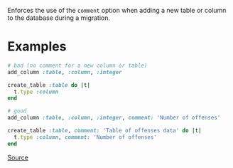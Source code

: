 
Enforces the use of the `comment` option when adding a new table or column
to the database during a migration.

# Examples

```ruby
# bad (no comment for a new column or table)
add_column :table, :column, :integer

create_table :table do |t|
  t.type :column
end

# good
add_column :table, :column, :integer, comment: 'Number of offenses'

create_table :table, comment: 'Table of offenses data' do |t|
  t.type :column, comment: 'Number of offenses'
end
```

[Source](http://www.rubydoc.info/gems/rubocop/RuboCop/Cop/Rails/SchemaComment)